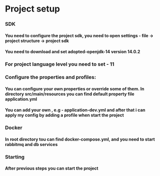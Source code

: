 # Project setup

### SDK
#### You need to configure the project sdk, you need to open settings  - file -> project structure -> project sdk
#### You need to download and set adopted-openjdk-14 version 14.0.2
### For project language level you need to set  - 11

### Configure the properties and profiles:
#### You can configure your own properties or override some of them. In directory src/main/resources you can find default property file application.yml
#### You can add your own , e.g  - application-dev.yml and after that i can apply my config by adding a profile when start the project

### Docker
#### In root directory tou can find docker-compose.yml, and you need to start rabbitmq and db services

### Starting 
#### After previous steps you can start the project